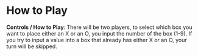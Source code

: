 # How to Play

**Controls / How to Play**: There will be two players, to select which box you want to place either an X or an O, you input the number of the box (1-9). If you try to input a value into a box that already has either X or an O, your turn will be skipped.

